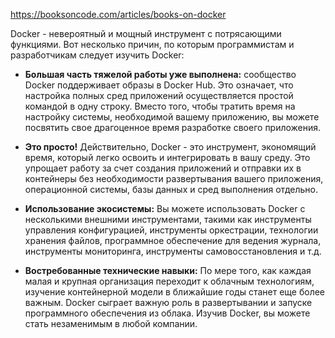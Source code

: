 https://booksoncode.com/articles/books-on-docker

Docker - невероятный и мощный инструмент с потрясающими функциями. Вот несколько причин, по которым программистам и разработчикам следует изучить Docker:

- **Большая часть тяжелой работы уже выполнена:** сообщество Docker поддерживает образы в Docker Hub. Это означает, что настройка полных сред приложений осуществляется простой командой в одну строку. Вместо того, чтобы тратить время на настройку системы, необходимой вашему приложению, вы можете посвятить свое драгоценное время разработке своего приложения.
    
- **Это просто!** Действительно, Docker - это инструмент, экономящий время, который легко освоить и интегрировать в вашу среду. Это упрощает работу за счет создания приложений и отправки их в контейнеры без необходимости развертывания вашего приложения, операционной системы, базы данных и сред выполнения отдельно.
    
- **Использование экосистемы:** Вы можете использовать Docker с несколькими внешними инструментами, такими как инструменты управления конфигурацией, инструменты оркестрации, технологии хранения файлов, программное обеспечение для ведения журнала, инструменты мониторинга, инструменты самовосстановления и т.д.
    
- **Востребованные технические навыки:** По мере того, как каждая малая и крупная организация переходит к облачным технологиям, изучение контейнерной модели в ближайшие годы станет еще более важным. Docker сыграет важную роль в развертывании и запуске программного обеспечения из облака. Изучив Docker, вы можете стать незаменимым в любой компании.